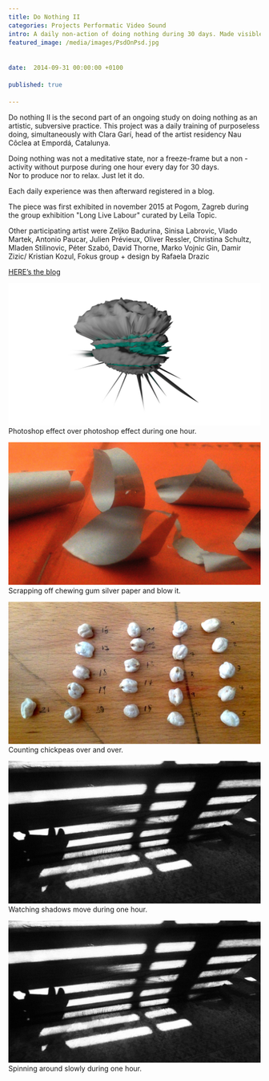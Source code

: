 ```yaml
---
title: Do Nothing II
categories: Projects Performatic Video Sound
intro: A daily non-action of doing nothing during 30 days. Made visible in a blogspace. The posts were generated simultaneously with Clara Garí.
featured_image: /media/images/PsdOnPsd.jpg


date:  2014-09-31 00:00:00 +0100

published: true

---
```



Do nothing II is the second part of an ongoing study on doing nothing as an artistic, subversive practice.
This project was a daily training of purposeless doing, simultaneously with Clara Garí, head of the artist residency Nau Côclea at Empordá, Catalunya.

Doing nothing was not a meditative state, nor a freeze-frame but a non - activity without purpose during one hour every day for 30 days.      
Nor to produce nor to relax. Just let it do.

Each daily experience was then afterward registered in a blog.

The piece was first exhibited in november 2015 at Pogom, Zagreb during the group exhibition "Long Live Labour" curated by Leila Topic.

Other participating artist were Zeljko Badurina, Sinisa Labrovic, Vlado Martek, Antonio Paucar, Julien Prévieux, Oliver Ressler, Christina Schultz, Mladen Stilinovic, Péter Szabó, David Thorne, Marko Vojnic Gin, Damir Zizic/ Kristian Kozul, Fokus group + design by Rafaela Drazic

[HERE’s the blog](http://donothingtwo.tumblr.com/)

![image](/media/images/dnPSDonPSD.jpg)
Photoshop effect over photoshop effect during one hour.

![image](/media/images/DNchewinggum.jpg)
Scrapping off chewing gum silver paper and blow it.

![image](/media/images/dnChickpeas.jpg)
Counting chickpeas over and over.

![image](/media/images/DNshadows.jpg)
Watching shadows move during one hour.

![image](/media/images/DNshadows.jpg)
Spinning around slowly during one hour.

